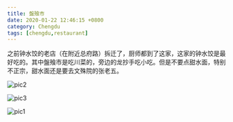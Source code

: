 ```yaml
---
title: 盤飱市
date: 2020-01-22 12:46:15 +0800
category: Chengdu
tags: [chengdu,restaurant]
---
```


之前钟水饺的老店（在附近总府路）拆迁了，厨师都到了这家，这家的钟水饺是最好吃的。其中盤飱市是吃川菜的，旁边的龙抄手吃小吃。但是不要点甜水面，特别不正宗，甜水面还是要去文殊院的张老五。

![pic2](https://chenxie-fun.oss-cn-shenzhen.aliyuncs.com/travel/chengdu/pancanshi_pic2.jpeg)

![pic3](https://chenxie-fun.oss-cn-shenzhen.aliyuncs.com/travel/chengdu/pancanshi_pic3.jpeg)

![pic1](https://chenxie-fun.oss-cn-shenzhen.aliyuncs.com/travel/chengdu/pancanshi_pic1.jpeg)
